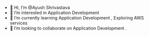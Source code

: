 - 👋 Hi, I’m @Ayush Shrivastava
- 👀 I’m interested in Application Development
- 🌱 I’m currently learning Application Development , Exploring AWS services
- 💞️ I’m looking to collaborate on Application Development .

<!---
Ayushboss2/Ayushboss2 is a ✨ special ✨ repository because its `README.md` (this file) appears on your GitHub profile.
You can click the Preview link to take a look at your changes.
--->
